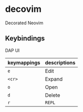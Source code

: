 # decovim

Decorated Neovim

## Keybindings

DAP UI

| keymappings | descriptions |
|---|---|
| `e` | Edit |
| `<cr>` | Expand |
| `o` | Open |
| `d` | Delete |
| `r` | `REPL` |
